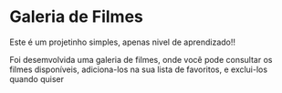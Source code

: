 # Galeria de Filmes

Este é um projetinho simples, apenas nivel de aprendizado!!

Foi desemvolvida uma galeria de filmes, onde você pode consultar os filmes disponíveis,
adiciona-los na sua lista de favoritos, e exclui-los quando quiser